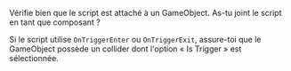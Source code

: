 Vérifie bien que le script est attaché à un GameObject. As-tu joint le script en tant que composant ?

Si le script utilise `OnTriggerEnter` ou `OnTriggerExit`, assure-toi que le GameObject possède un collider dont l'option « Is Trigger » est sélectionnée. 
